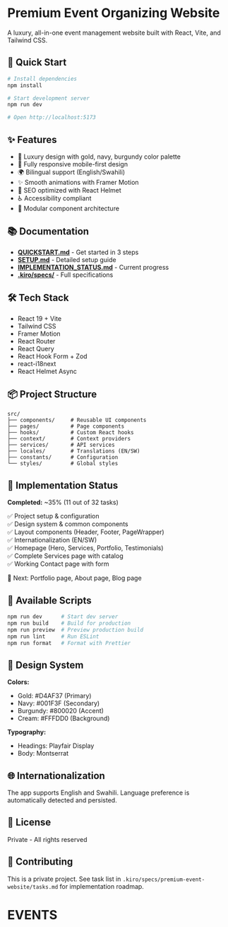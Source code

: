 # Premium Event Organizing Website

A luxury, all-in-one event management website built with React, Vite, and Tailwind CSS.

## 🚀 Quick Start

```bash
# Install dependencies
npm install

# Start development server
npm run dev

# Open http://localhost:5173
```

## ✨ Features

- 🎨 Luxury design with gold, navy, burgundy color palette
- 📱 Fully responsive mobile-first design
- 🌍 Bilingual support (English/Swahili)
- ✨ Smooth animations with Framer Motion
- 🎯 SEO optimized with React Helmet
- ♿ Accessibility compliant
- 🔧 Modular component architecture

## 📚 Documentation

- **[QUICKSTART.md](QUICKSTART.md)** - Get started in 3 steps
- **[SETUP.md](SETUP.md)** - Detailed setup guide
- **[IMPLEMENTATION_STATUS.md](IMPLEMENTATION_STATUS.md)** - Current progress
- **[.kiro/specs/](./kiro/specs/premium-event-website/)** - Full specifications

## 🛠️ Tech Stack

- React 19 + Vite
- Tailwind CSS
- Framer Motion
- React Router
- React Query
- React Hook Form + Zod
- react-i18next
- React Helmet Async

## 📦 Project Structure

```
src/
├── components/     # Reusable UI components
├── pages/          # Page components
├── hooks/          # Custom React hooks
├── context/        # Context providers
├── services/       # API services
├── locales/        # Translations (EN/SW)
├── constants/      # Configuration
└── styles/         # Global styles
```

## 🎯 Implementation Status

**Completed:** ~35% (11 out of 32 tasks)

✅ Project setup & configuration  
✅ Design system & common components  
✅ Layout components (Header, Footer, PageWrapper)  
✅ Internationalization (EN/SW)  
✅ Homepage (Hero, Services, Portfolio, Testimonials)  
✅ Complete Services page with catalog  
✅ Working Contact page with form  

🔄 Next: Portfolio page, About page, Blog page

## 📝 Available Scripts

```bash
npm run dev      # Start dev server
npm run build    # Build for production
npm run preview  # Preview production build
npm run lint     # Run ESLint
npm run format   # Format with Prettier
```

## 🎨 Design System

**Colors:**
- Gold: #D4AF37 (Primary)
- Navy: #001F3F (Secondary)
- Burgundy: #800020 (Accent)
- Cream: #FFFDD0 (Background)

**Typography:**
- Headings: Playfair Display
- Body: Montserrat

## 🌐 Internationalization

The app supports English and Swahili. Language preference is automatically detected and persisted.

## 📄 License

Private - All rights reserved

## 🤝 Contributing

This is a private project. See task list in `.kiro/specs/premium-event-website/tasks.md` for implementation roadmap.
# EVENTS
